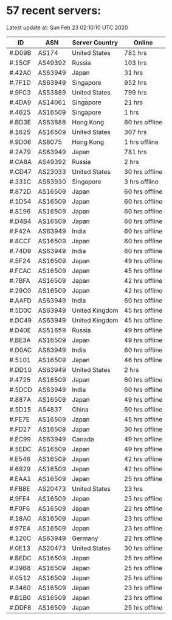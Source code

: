 # 57 recent servers:

Latest update at: Sun Feb 23 02:10:10 UTC 2020

| ID | ASN | Server Country | Online |
| -- | --- | -------------- | ------ |
| #.D09B | AS174 | United States | 781 hrs |
| #.15CF | AS49392 | Russia | 103 hrs |
| #.42A0 | AS63949 | Japan | 31 hrs |
| #.7F1D | AS63949 | Singapore | 952 hrs |
| #.9FC3 | AS53889 | United States | 799 hrs |
| #.4DA9 | AS14061 | Singapore | 21 hrs |
| #.4625 | AS16509 | Singapore | 1 hrs |
| #.BD3E | AS63888 | Hong Kong | 60 hrs offline |
| #.1625 | AS16509 | United States | 307 hrs |
| #.9D06 | AS8075 | Hong Kong | 1 hrs offline |
| #.2A79 | AS63949 | Japan | 781 hrs |
| #.CA8A | AS49392 | Russia | 2 hrs |
| #.CD47 | AS23033 | United States | 30 hrs offline |
| #.331C | AS63930 | Singapore | 3 hrs offline |
| #.872D | AS16509 | Japan | 60 hrs offline |
| #.1D54 | AS16509 | Japan | 60 hrs offline |
| #.8196 | AS16509 | Japan | 60 hrs offline |
| #.D4B4 | AS16509 | Japan | 60 hrs offline |
| #.F42A | AS63949 | India | 60 hrs offline |
| #.8CCF | AS16509 | Japan | 60 hrs offline |
| #.74D9 | AS63949 | India | 60 hrs offline |
| #.5F24 | AS16509 | Japan | 49 hrs offline |
| #.FCAC | AS16509 | Japan | 45 hrs offline |
| #.7BFA | AS16509 | Japan | 42 hrs offline |
| #.29C0 | AS16509 | Japan | 42 hrs offline |
| #.AAFD | AS63949 | India | 60 hrs offline |
| #.5D0C | AS63949 | United Kingdom | 45 hrs offline |
| #.DC49 | AS63949 | United Kingdom | 45 hrs offline |
| #.D40E | AS51659 | Russia | 49 hrs offline |
| #.BE3A | AS16509 | Japan | 49 hrs offline |
| #.D0AC | AS63949 | India | 60 hrs offline |
| #.5101 | AS16509 | Japan | 46 hrs offline |
| #.DD10 | AS63949 | United States | 2 hrs |
| #.4725 | AS16509 | Japan | 60 hrs offline |
| #.5DCD | AS63949 | India | 60 hrs offline |
| #.887A | AS16509 | Japan | 49 hrs offline |
| #.5D15 | AS4837 | China | 60 hrs offline |
| #.FE7E | AS16509 | Japan | 45 hrs offline |
| #.FD27 | AS16509 | Japan | 30 hrs offline |
| #.EC99 | AS63949 | Canada | 49 hrs offline |
| #.5EDC | AS16509 | Japan | 49 hrs offline |
| #.E546 | AS16509 | Japan | 42 hrs offline |
| #.6929 | AS16509 | Japan | 42 hrs offline |
| #.EAA1 | AS16509 | Japan | 25 hrs offline |
| #.FB8E | AS20473 | United States | 23 hrs |
| #.9FE4 | AS16509 | Japan | 23 hrs offline |
| #.F0F6 | AS16509 | Japan | 22 hrs offline |
| #.18A0 | AS16509 | Japan | 23 hrs offline |
| #.97E4 | AS16509 | Japan | 23 hrs offline |
| #.120C | AS63949 | Germany | 22 hrs offline |
| #.0E13 | AS20473 | United States | 30 hrs offline |
| #.BEDC | AS16509 | Japan | 25 hrs offline |
| #.39B8 | AS16509 | Japan | 25 hrs offline |
| #.0512 | AS16509 | Japan | 25 hrs offline |
| #.3460 | AS16509 | Japan | 23 hrs offline |
| #.B1B0 | AS16509 | Japan | 23 hrs offline |
| #.DDF8 | AS16509 | Japan | 25 hrs offline |


